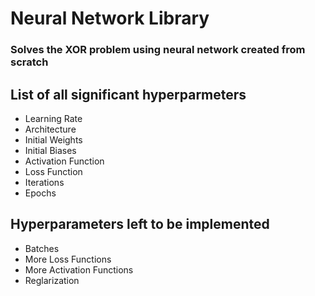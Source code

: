 # Neural Network Library

### Solves the XOR problem using neural network created from scratch

## List of all significant hyperparmeters

- Learning Rate
- Architecture
- Initial Weights
- Initial Biases
- Activation Function
- Loss Function
- Iterations
- Epochs

## Hyperparameters left to be implemented

- Batches
- More Loss Functions
- More Activation Functions
- Reglarization
